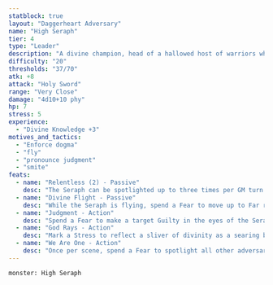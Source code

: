 ```yaml
---
statblock: true
layout: "Daggerheart Adversary"
name: "High Seraph"
tier: 4
type: "Leader"
description: "A divine champion, head of a hallowed host of warriors who enforce their god’s will."
difficulty: "20"
thresholds: "37/70"
atk: +8
attack: "Holy Sword"
range: "Very Close"
damage: "4d10+10 phy"
hp: 7
stress: 5
experience:
  - "Divine Knowledge +3"
motives_and_tactics:
  - "Enforce dogma"
  - "fly"
  - "pronounce judgment"
  - "smite"
feats:
  - name: "Relentless (2) - Passive"
    desc: "The Seraph can be spotlighted up to three times per GM turn. Spend Fear as usual to spotlight them."
  - name: "Divine Flight - Passive"
    desc: "While the Seraph is flying, spend a Fear to move up to Far range instead of Close range before taking an action."
  - name: "Judgment - Action"
    desc: "Spend a Fear to make a target Guilty in the eyes of the Seraph’s god until the Seraph is defeated. While Guilty, the target doesn’t gain Hope on a result with Hope. When the Seraph succeeds on a standard attack against a Guilty target, they deal Severe damage instead of their standard damage. The Seraph can only mark one target at a time."
  - name: "God Rays - Action"
    desc: "Mark a Stress to reflect a sliver of divinity as a searing beam of light that hits up to twenty targets within Very Far range. Targets must make a Presence Reaction Roll, with disadvantage if they are marked Guilty. Targets who fail take 4d6+12 magic damage. Targets who succeed take half damage."
  - name: "We Are One - Action"
    desc: "Once per scene, spend a Fear to spotlight all other adversaries within Far range. Attacks they make while spotlighted in this way deal half damage."
---
```


```statblock
monster: High Seraph
```